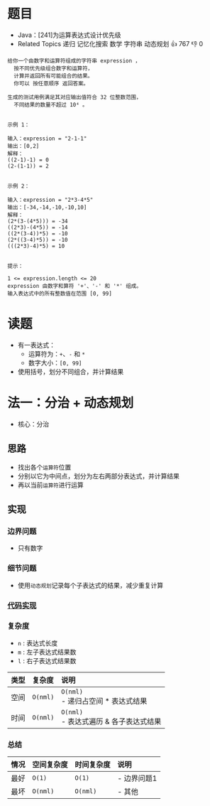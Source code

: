 # 题目

- Java：[241]为运算表达式设计优先级
- Related Topics 递归 记忆化搜索 数学 字符串 动态规划 👍 767 👎 0

```text
给你一个由数字和运算符组成的字符串 expression ，
  按不同优先级组合数字和运算符，
  计算并返回所有可能组合的结果。
  你可以 按任意顺序 返回答案。 

生成的测试用例满足其对应输出值符合 32 位整数范围，
  不同结果的数量不超过 10⁴ 。 


示例 1： 

输入：expression = "2-1-1"
输出：[0,2]
解释：
((2-1)-1) = 0 
(2-(1-1)) = 2


示例 2： 

输入：expression = "2*3-4*5"
输出：[-34,-14,-10,-10,10]
解释：
(2*(3-(4*5))) = -34 
((2*3)-(4*5)) = -14 
((2*(3-4))*5) = -10 
(2*((3-4)*5)) = -10 
(((2*3)-4)*5) = 10


提示： 

1 <= expression.length <= 20 
expression 由数字和算符 '+'、'-' 和 '*' 组成。 
输入表达式中的所有整数值在范围 [0, 99] 
```

# 读题

- 有一表达式：
  - 运算符为：`+`、`-` 和 `*`
  - 数字大小：`[0, 99]`
- 使用括号，划分不同组合，并计算结果

# 法一：分治 + 动态规划

- 核心：分治

## 思路

- 找出各个`运算符`位置
- 分别以它为中间点，划分为左右两部分表达式，并计算结果
- 再以当前`运算符`进行运算

## 实现

### 边界问题

- 只有数字

### 细节问题

- 使用`动态规划`记录每个子表达式的结果，减少重复计算

### [代码实现](Demo01.java)

### 复杂度

- `n` : 表达式长度
- `m` : 左子表达式结果数
- `l` : 右子表达式结果数

类型 | 复杂度 | 说明
:--- |:--- |:---
空间 | `O(nml)` | `O(nml)` </br> - 递归占空间 * 表达式结果
时间 | `O(nml)` | `O(nml)` </br> - 表达式遍历 & 各子表达式结果

### 总结

情况 | 空间复杂度 | 时间复杂度 | 说明
:--- |:--- |:--- |:---
最好 | `O(1)` | `O(1)` | - 边界问题1
最坏 | `O(nml)` | `O(nml)` | - 其他
